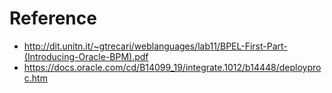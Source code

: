 # Reference

- http://dit.unitn.it/~gtrecari/weblanguages/lab11/BPEL-First-Part-(Introducing-Oracle-BPM).pdf
- https://docs.oracle.com/cd/B14099_19/integrate.1012/b14448/deployproc.htm

